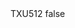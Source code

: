 <?xml version="1.0" encoding="UTF-8"?>
<CustomMetadata xmlns="http://soap.sforce.com/2006/04/metadata">
    <label>TXU512</label>
    <protected>false</protected>
</CustomMetadata>
